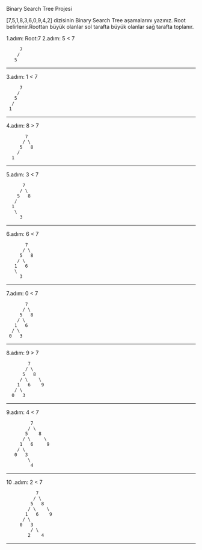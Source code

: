 Binary Search Tree Projesi

[7,5,1,8,3,6,0,9,4,2] dizisinin Binary Search Tree aşamalarını yazınız.
Root belirlenir.Roottan büyük olanlar sol tarafta büyük olanlar sağ tarafta toplanır.

1.adım: Root:7 2.adım: 5 < 7

         7 
        /
       5
---------------------------       
3.adım: 1 < 7

         7
        / 
       5
      /
     1
--------------------------     
4.adım: 8 > 7

           7
          / \
         5   8
        /
      1
--------------------------      
5.adım: 3 < 7

          7
         / \
        5   8
       /
      1
       \
         3
--------------------------         
6.adım: 6 < 7

           7
          / \
         5   8
        / \
       1   6
       \
         3
--------------------------         
7.adım: 0 < 7

           7
          / \
         5   8
        / \
       1   6
      / \
     0   3
--------------------------     
8.adım: 9 > 7

            7
           / \
          5   8
         / \    \
        1   6    9
       / \
      0   3
--------------------------      
9.adım: 4 < 7

             7
            / \
           5    8
          / \     \
         1   6     9
        / \
       0   3
            \
             4
 ----------------------------            
10 .adım: 2 < 7

               7
              / \
             5   8
            / \    \
           1   6    9
          / \
         0   3
             / \
            2    4
            
 ------------------------------           

